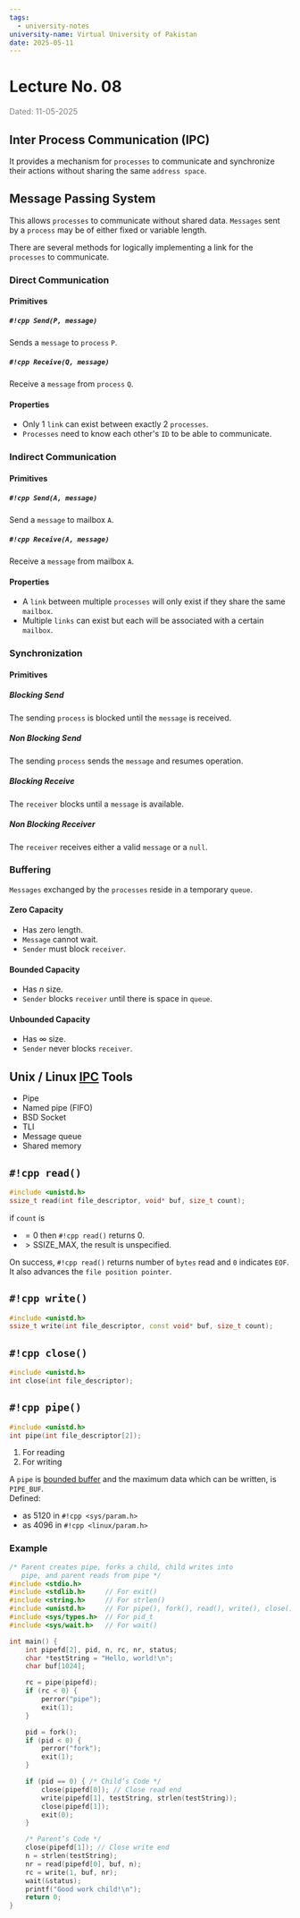 ```yaml
---
tags:
  - university-notes
university-name: Virtual University of Pakistan
date: 2025-05-11
---
```


# Lecture No. 08

<span style="color: gray;">Dated: 11-05-2025</span>

## Inter Process Communication (IPC)

It provides a mechanism for `processes` to communicate and synchronize their actions without sharing the same `address space`.

## Message Passing System

This allows `processes` to communicate without shared data. `Messages` sent by a `process` may be of either fixed or variable length.

There are several methods for logically implementing a link for the `processes` to communicate.

### Direct Communication

#### Primitives

##### `#!cpp Send(P, message)`

Sends a `message` to `process` `P`.

##### `#!cpp Receive(Q, message)`

Receive a `message` from `process` `Q`.

#### Properties

- Only 1 `link` can exist between exactly 2 `processes`.
- `Processes` need to know each other's `ID` to be able to communicate.

### Indirect Communication

#### Primitives

##### `#!cpp Send(A, message)`

Send a `message` to mailbox `A`.

##### `#!cpp Receive(A, message)`

Receive a `message` from mailbox `A`.

#### Properties

- A `link` between multiple `processes` will only exist if they share the same `mailbox`.
- Multiple `links` can exist but each will be associated with a certain `mailbox`.

### Synchronization

#### Primitives

##### Blocking Send

The sending `process` is blocked until the `message` is received.

##### Non Blocking Send

The sending `process` sends the `message` and resumes operation.

##### Blocking Receive

The `receiver` blocks until a `message` is available.

##### Non Blocking Receiver

The `receiver` receives either a valid `message` or a `null`.

### Buffering

`Messages` exchanged by the `processes` reside in a temporary `queue`.

#### Zero Capacity

- Has zero length.
- `Message` cannot wait.
- `Sender` must block `receiver`.

#### Bounded Capacity

- Has $n$ size.
- `Sender` blocks `receiver` until there is space in `queue`.

#### Unbounded Capacity

- Has $\infty$ size.
- `Sender` never blocks `receiver`.

## Unix / Linux [IPC](#inter-process-communication-(IPC)) Tools

- Pipe
- Named pipe (FIFO)
- BSD Socket
- TLI
- Message queue
- Shared memory

## `#!cpp read()`

```cpp
#include <unistd.h>
ssize_t read(int file_descriptor, void* buf, size_t count);
```

if `count` is

- $= 0$ then `#!cpp read()` returns $0$.
- $> \text{SSIZE\_MAX}$, the result is unspecified.

On success, `#!cpp read()` returns number of `bytes` read and `0` indicates `EOF`.  
It also advances the `file position pointer`.

## `#!cpp write()`

```cpp
#include <unistd.h>
ssize_t write(int file_descriptor, const void* buf, size_t count);
```

## `#!cpp close()`

```cpp
#include <unistd.h>
int close(int file_descriptor);
```

## `#!cpp pipe()`

```cpp
#include <unistd.h>
int pipe(int file_descriptor[2]);
```

1. For reading
2. For writing

A `pipe` is [bounded buffer](#bounded-capacity) and the maximum data which can be written, is `PIPE_BUF`.  
Defined:

- as $5120$ in `#!cpp <sys/param.h>`
- as $4096$ in `#!cpp <linux/param.h>`

### Example

```c
/* Parent creates pipe, forks a child, child writes into
   pipe, and parent reads from pipe */
#include <stdio.h>
#include <stdlib.h>     // For exit()
#include <string.h>     // For strlen()
#include <unistd.h>     // For pipe(), fork(), read(), write(), close()
#include <sys/types.h>  // For pid_t
#include <sys/wait.h>   // For wait()

int main() {
    int pipefd[2], pid, n, rc, nr, status;
    char *testString = "Hello, world!\n";
    char buf[1024];

    rc = pipe(pipefd);
    if (rc < 0) {
        perror("pipe");
        exit(1);
    }

    pid = fork();
    if (pid < 0) {
        perror("fork");
        exit(1);
    }

    if (pid == 0) { /* Child’s Code */
        close(pipefd[0]); // Close read end
        write(pipefd[1], testString, strlen(testString));
        close(pipefd[1]);
        exit(0);
    }

    /* Parent’s Code */
    close(pipefd[1]); // Close write end
    n = strlen(testString);
    nr = read(pipefd[0], buf, n);
    rc = write(1, buf, nr);
    wait(&status);
    printf("Good work child!\n");
    return 0;
}
```